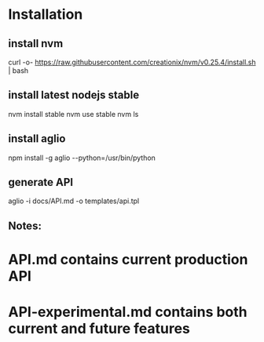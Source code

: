# Installation

## install nvm
curl -o- https://raw.githubusercontent.com/creationix/nvm/v0.25.4/install.sh | bash

## install latest nodejs stable
nvm install stable
nvm use stable
nvm ls

## install aglio
npm install -g aglio --python=/usr/bin/python

## generate API
aglio -i docs/API.md -o templates/api.tpl

## Notes:
# API.md contains current production API
# API-experimental.md contains both current and future features